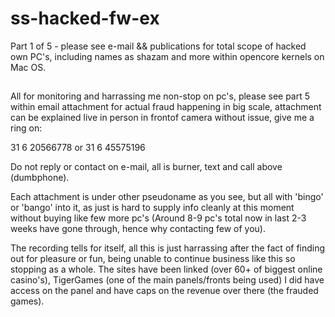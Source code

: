 # ss-hacked-fw-ex


Part 1 of 5 - please see e-mail && publications for total scope of hacked own PC's, including names as shazam and more within opencore kernels on Mac OS.
##

All for monitoring and harrassing me non-stop on pc's, please see part 5 within email attachment for actual fraud happening in big scale, attachment can be explained live in person in frontof camera without issue, give me a ring on:

31 6 20566778 or
31 6 45575196

Do not reply or contact on e-mail, all is burner, text and call above (dumbphone).

Each attachment is under other pseudoname as you see, but all with 'bingo' or 'bango' into it, as just is hard to supply info cleanly at this moment without buying like few more pc's (Around 8-9 pc's total now in last 2-3 weeks have gone through, hence why contacting few of you). 

The recording tells for itself, all this is just harrassing after the fact of finding out for pleasure or fun, being unable to continue business like this so stopping as a whole.
The sites have been linked (over 60+ of biggest online casino's), TigerGames (one of the main panels/fronts being used) I did have access on the panel and have caps on the revenue over there (the frauded games).
